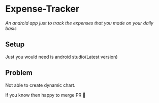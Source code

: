 # Expense-Tracker
_An android app just to track the expenses that you made on your daily basis_
<br/>

## Setup
Just you would need is android studio(Latest version)

## Problem

Not able to create dynamic chart.

If you know then happy to merge PR :exploding_head:
